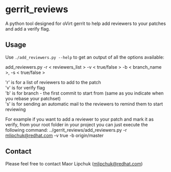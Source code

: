 # gerrit_reviews
A python tool designed for oVirt gerrit to help add reviewers to your patches and add a verify flag.

## Usage
Use ```./add_reviewers.py --help``` to get an output of all the options available:

add_reviewers.py -r < reviewers_list > -v < true/false > -b < branch_name >, -s < true/false >  

'r' is for a list of reviewers to add to the patch  
'v' is for verify flag  
'b' is for branch - the first commit to start from (same as you indicate when you rebase your patchset)  
's' is for sending an automatic mail to the reviewers to remind them to start reviewing  

For example if you want to add a reviewer to your patch and mark it as verify,
from your root folder in your project you can just execute the following command:
  ../gerrit_reviews/add_reviewers.py -r mlipchuk@redhat.com -v true -b origin/master
  
## Contact
Please feel free to contact Maor Lipchuk (mlipchuk@redhat.com)
